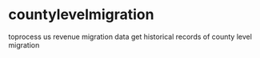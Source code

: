 # countylevelmigration
toprocess us revenue migration data get historical records of county level migration
